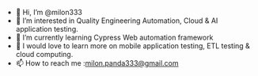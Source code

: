 - 👋 Hi, I’m @milon333
- 👀 I’m interested in Quality Engineering Automation, Cloud & AI application testing.
- 🌱 I’m currently learning Cypress Web automation framework
- 🌱 I would love to learn more on mobile application testing, ETL testing & cloud computing.
- 📫 How to reach me :milon.panda333@gmail.com 

<!---
milon333/milon333 is a ✨ special ✨ repository because its `README.md` (this file) appears on your GitHub profile.
You can click the Preview link to take a look at your changes.
--->
